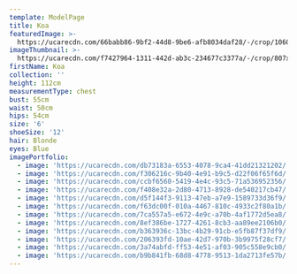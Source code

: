 ```yaml
---
template: ModelPage
title: Koa
featuredImage: >-
  https://ucarecdn.com/66babb86-9bf2-44d8-9be6-afb8034daf28/-/crop/1060x584/0,0/-/preview/
imageThumbnail: >-
  https://ucarecdn.com/f7427964-1311-442d-ab3c-234677c3377a/-/crop/807x1100/508,0/-/preview/
firstName: Koa
collection: ''
height: 112cm
measurementType: chest
bust: 55cm
waist: 50cm
hips: 54cm
size: '6'
shoeSize: '12'
hair: Blonde
eyes: Blue
imagePortfolio:
  - image: 'https://ucarecdn.com/db73183a-6553-4078-9ca4-41dd21321202/'
  - image: 'https://ucarecdn.com/f306216c-9b40-4e91-b9c5-d22f06f65f6d/'
  - image: 'https://ucarecdn.com/ccbf6560-5419-4e4c-93c5-71a536952356/'
  - image: 'https://ucarecdn.com/f408e32a-2d80-4713-8928-de540217cb47/'
  - image: 'https://ucarecdn.com/d5f144f3-9113-47eb-a7e9-1589733d36f9/'
  - image: 'https://ucarecdn.com/f63dc00f-010a-4467-810c-4933c2f80a1b/'
  - image: 'https://ucarecdn.com/7ca557a5-e672-4e9c-a70b-4af1772d5ea8/'
  - image: 'https://ucarecdn.com/8ef386be-1727-4261-8cb3-aa89ee2106b0/'
  - image: 'https://ucarecdn.com/b363936c-13bc-4b29-91cb-e5fb87f37df9/'
  - image: 'https://ucarecdn.com/206393fd-10ae-42d7-970b-3b9975f28cf7/'
  - image: 'https://ucarecdn.com/3a74abfd-ff53-4e51-af03-905c558e9cb0/'
  - image: 'https://ucarecdn.com/b9b841fb-68d8-4778-9513-1da2713fe57b/'
---
```


